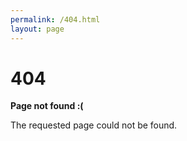 ```yaml
---
permalink: /404.html
layout: page
---
```


<h1>404</h1>

<p><strong>Page not found :(</strong></p>
<p>The requested page could not be found.</p>

